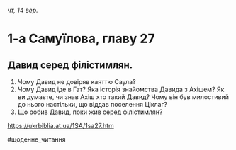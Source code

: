 
_чт, 14 вер._

# 1-а Самуїлова, главу 27

## Давид серед філістимлян.
1. Чому Давид не довіряв каяттю Саула?
2. Чому Давид іде в Гат? Яка історія знайомства Давида з Ахішем? Як ви думаєте, чи знав Ахіш хто такий Давид? Чому він був милостивий до нього настільки, що віддав поселення Ціклаг?
3. Що робив Давид, поки жив серед філістимлян?

https://ukrbiblia.at.ua/1SA/1sa27.htm 

#щоденне_читання
